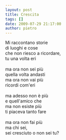 ```yaml
---
layout: post
title: Crescita
tags: []
date: 2009-07-29 21:17:00
author: pietro
---
```

Mi raccontano storie<br/>di luoghi e cose<br/>che non riesco a ricordare,<br/>tu una volta eri<br/><br/>ma ora non sei più<br/>quella volta andasti<br/>ma ora non vai più<br/>ricordi com'eri<br/><br/>ma adesso non è più<br/>e quell'amico che<br/>ma non esiste più<br/>ti piaceva tanto fare<br/><br/>ma ora non fai più<br/>ma chi sei,<br/>sei cresciuto o non sei tu?
